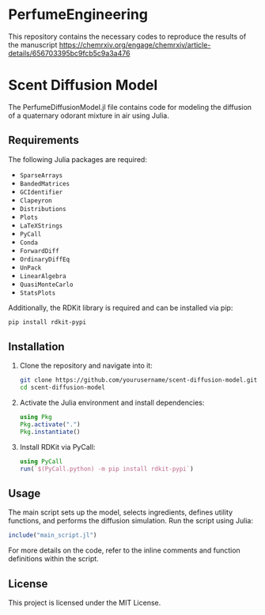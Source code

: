 # PerfumeEngineering
This repository contains the necessary codes to reproduce the results of the manuscript https://chemrxiv.org/engage/chemrxiv/article-details/656703395bc9fcb5c9a3a476

# Scent Diffusion Model
The PerfumeDiffusionModel.jl file contains code for modeling the diffusion of a quaternary odorant mixture in air using Julia.

## Requirements

The following Julia packages are required:

- `SparseArrays`
- `BandedMatrices`
- `GCIdentifier`
- `Clapeyron`
- `Distributions`
- `Plots`
- `LaTeXStrings`
- `PyCall`
- `Conda`
- `ForwardDiff`
- `OrdinaryDiffEq`
- `UnPack`
- `LinearAlgebra`
- `QuasiMonteCarlo`
- `StatsPlots`

Additionally, the RDKit library is required and can be installed via pip:

```bash
pip install rdkit-pypi
```

## Installation

1. Clone the repository and navigate into it:

    ```bash
    git clone https://github.com/yourusername/scent-diffusion-model.git
    cd scent-diffusion-model
    ```

2. Activate the Julia environment and install dependencies:

    ```julia
    using Pkg
    Pkg.activate(".")
    Pkg.instantiate()
    ```

3. Install RDKit via PyCall:

    ```julia
    using PyCall
    run(`$(PyCall.python) -m pip install rdkit-pypi`)
    ```

## Usage

The main script sets up the model, selects ingredients, defines utility functions, and performs the diffusion simulation. Run the script using Julia:

```julia
include("main_script.jl")
```

For more details on the code, refer to the inline comments and function definitions within the script.

## License

This project is licensed under the MIT License.
```
